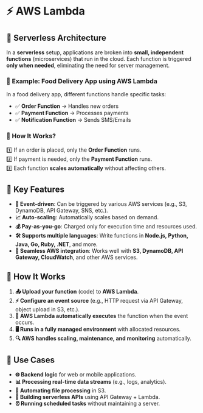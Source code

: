 # ⚡ AWS Lambda

## 📡 Serverless Architecture

In a **serverless** setup, applications are broken into **small, independent functions** (microservices) that run in the cloud. Each function is triggered **only when needed**, eliminating the need for server management.

### 📌 Example: Food Delivery App using AWS Lambda

In a food delivery app, different functions handle specific tasks:

- ✅ **Order Function** → Handles new orders
- ✅ **Payment Function** → Processes payments
- ✅ **Notification Function** → Sends SMS/Emails

### 🚀 How It Works?

1️⃣ If an order is placed, only the **Order Function** runs.  
2️⃣ If payment is needed, only the **Payment Function** runs.  
3️⃣ Each function **scales automatically** without affecting others.

## 🔹 Key Features

- **🎯 Event-driven**: Can be triggered by various AWS services (e.g., S3, DynamoDB, API Gateway, SNS, etc.).
- **📈 Auto-scaling**: Automatically scales based on demand.
- **💰 Pay-as-you-go**: Charged only for execution time and resources used.
- **🛠️ Supports multiple languages**: Write functions in **Node.js, Python, Java, Go, Ruby, .NET**, and more.
- **🔗 Seamless AWS integration**: Works well with **S3, DynamoDB, API Gateway, CloudWatch**, and other AWS services.

## 🔹 How It Works

1. **📤 Upload your function** (code) to **AWS Lambda**.
2. **⚡ Configure an event source** (e.g., HTTP request via API Gateway, object upload in S3, etc.).
3. **🚀 AWS Lambda automatically executes** the function when the event occurs.
4. **🖥️ Runs in a fully managed environment** with allocated resources.
5. **🔍 AWS handles scaling, maintenance, and monitoring** automatically.

## 🔹 Use Cases

- **🌐 Backend logic** for web or mobile applications.
- **📊 Processing real-time data streams** (e.g., logs, analytics).
- **📂 Automating file processing** in S3.
- **🔌 Building serverless APIs** using API Gateway + Lambda.
- **⏰ Running scheduled tasks** without maintaining a server.

